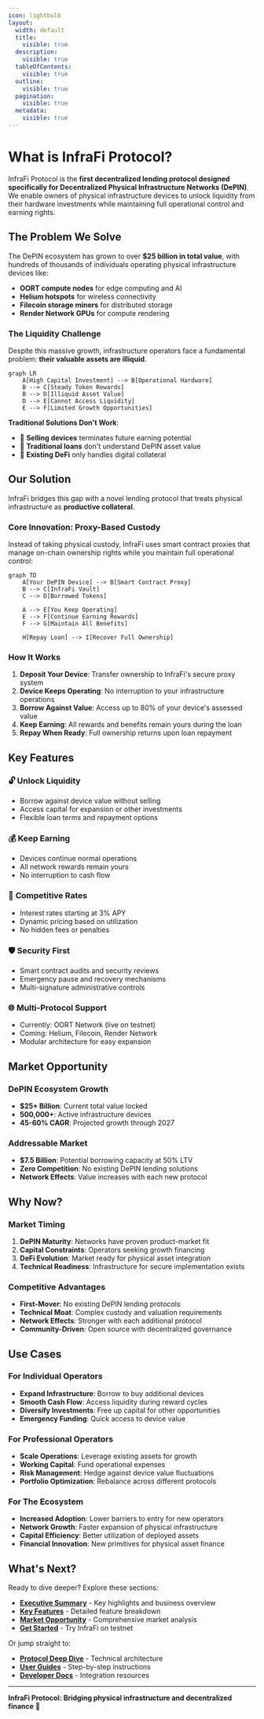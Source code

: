```yaml
---
icon: lightbulb
layout:
  width: default
  title:
    visible: true
  description:
    visible: true
  tableOfContents:
    visible: true
  outline:
    visible: true
  pagination:
    visible: true
  metadata:
    visible: true
---
```


# What is InfraFi Protocol?

InfraFi Protocol is the **first decentralized lending protocol designed specifically for Decentralized Physical Infrastructure Networks (DePIN)**. We enable owners of physical infrastructure devices to unlock liquidity from their hardware investments while maintaining full operational control and earning rights.

## The Problem We Solve

The DePIN ecosystem has grown to over **$25 billion in total value**, with hundreds of thousands of individuals operating physical infrastructure devices like:

- **OORT compute nodes** for edge computing and AI
- **Helium hotspots** for wireless connectivity  
- **Filecoin storage miners** for distributed storage
- **Render Network GPUs** for compute rendering

### The Liquidity Challenge

Despite this massive growth, infrastructure operators face a fundamental problem: **their valuable assets are illiquid**.

```mermaid
graph LR
    A[High Capital Investment] --> B[Operational Hardware]
    B --> C[Steady Token Rewards]
    B --> D[Illiquid Asset Value]
    D --> E[Cannot Access Liquidity]
    E --> F[Limited Growth Opportunities]
```

**Traditional Solutions Don't Work**:
- 🚫 **Selling devices** terminates future earning potential
- 🚫 **Traditional loans** don't understand DePIN asset value
- 🚫 **Existing DeFi** only handles digital collateral

## Our Solution

InfraFi bridges this gap with a novel lending protocol that treats physical infrastructure as **productive collateral**.

### Core Innovation: Proxy-Based Custody

Instead of taking physical custody, InfraFi uses smart contract proxies that manage on-chain ownership rights while you maintain full operational control:

```mermaid
graph TD
    A[Your DePIN Device] --> B[Smart Contract Proxy]
    B --> C[InfraFi Vault]
    C --> D[Borrowed Tokens]
    
    A --> E[You Keep Operating]
    E --> F[Continue Earning Rewards]
    F --> G[Maintain All Benefits]
    
    H[Repay Loan] --> I[Recover Full Ownership]
```

### How It Works

1. **Deposit Your Device**: Transfer ownership to InfraFi's secure proxy system
2. **Device Keeps Operating**: No interruption to your infrastructure operations
3. **Borrow Against Value**: Access up to 80% of your device's assessed value
4. **Keep Earning**: All rewards and benefits remain yours during the loan
5. **Repay When Ready**: Full ownership returns upon loan repayment

## Key Features

### 🔓 **Unlock Liquidity**
- Borrow against device value without selling
- Access capital for expansion or other investments
- Flexible loan terms and repayment options

### 💰 **Keep Earning**
- Devices continue normal operations
- All network rewards remain yours
- No interruption to cash flow

### 🏦 **Competitive Rates**
- Interest rates starting at 3% APY
- Dynamic pricing based on utilization
- No hidden fees or penalties

### 🛡️ **Security First**
- Smart contract audits and security reviews
- Emergency pause and recovery mechanisms
- Multi-signature administrative controls

### 🌐 **Multi-Protocol Support**
- Currently: OORT Network (live on testnet)
- Coming: Helium, Filecoin, Render Network
- Modular architecture for easy expansion

## Market Opportunity

### DePIN Ecosystem Growth
- **$25+ Billion**: Current total value locked
- **500,000+**: Active infrastructure devices
- **45-60% CAGR**: Projected growth through 2027

### Addressable Market
- **$7.5 Billion**: Potential borrowing capacity at 50% LTV
- **Zero Competition**: No existing DePIN lending solutions
- **Network Effects**: Value increases with each new protocol

## Why Now?

### Market Timing
1. **DePIN Maturity**: Networks have proven product-market fit
2. **Capital Constraints**: Operators seeking growth financing
3. **DeFi Evolution**: Market ready for physical asset integration
4. **Technical Readiness**: Infrastructure for secure implementation exists

### Competitive Advantages
- **First-Mover**: No existing DePIN lending protocols
- **Technical Moat**: Complex custody and valuation requirements
- **Network Effects**: Stronger with each additional protocol
- **Community-Driven**: Open source with decentralized governance

## Use Cases

### For Individual Operators
- **Expand Infrastructure**: Borrow to buy additional devices
- **Smooth Cash Flow**: Access liquidity during reward cycles
- **Diversify Investments**: Free up capital for other opportunities
- **Emergency Funding**: Quick access to device value

### For Professional Operators
- **Scale Operations**: Leverage existing assets for growth
- **Working Capital**: Fund operational expenses
- **Risk Management**: Hedge against device value fluctuations
- **Portfolio Optimization**: Rebalance across different protocols

### For The Ecosystem
- **Increased Adoption**: Lower barriers to entry for new operators
- **Network Growth**: Faster expansion of physical infrastructure
- **Capital Efficiency**: Better utilization of deployed assets
- **Financial Innovation**: New primitives for physical asset finance

## What's Next?

Ready to dive deeper? Explore these sections:

- **[Executive Summary](executive-summary.md)** - Key highlights and business overview
- **[Key Features](key-features.md)** - Detailed feature breakdown  
- **[Market Opportunity](market-opportunity.md)** - Comprehensive market analysis
- **[Get Started](../getting-started/quickstart.md)** - Try InfraFi on testnet

Or jump straight to:
- **[Protocol Deep Dive](../protocol/)** - Technical architecture
- **[User Guides](../guides/)** - Step-by-step instructions
- **[Developer Docs](../developers/)** - Integration resources

---

**InfraFi Protocol: Bridging physical infrastructure and decentralized finance** 🌉
